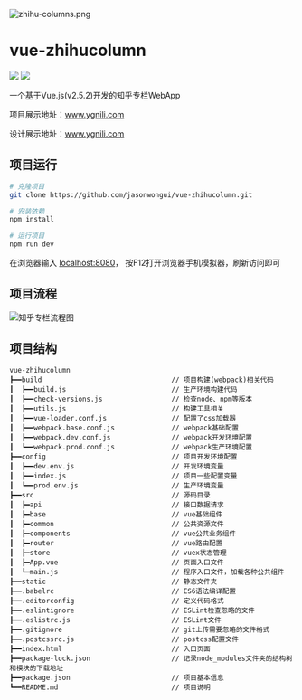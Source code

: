 ![zhihu-columns.png](http://upload-images.jianshu.io/upload_images/1158621-c2895c861d876ba8.png?imageMogr2/auto-orient/strip%7CimageView2/2/w/1240)

# vue-zhihucolumn 
[![](https://img.shields.io/badge/ZCOOL-%E6%B2%B9%E6%9F%91%E9%B8%9F%E6%A2%A8-yellow.svg)](http://www.zcool.com.cn/u/15243725) [![](https://img.shields.io/badge/WeChat-JASON%E6%B2%B9%E6%9F%91%E9%B8%9F%E6%A2%A8-green.svg)](https://www.jianshu.com/p/4f49400c4c91)

一个基于Vue.js(v2.5.2)开发的知乎专栏WebApp

项目展示地址：www.ygnili.com

设计展示地址：www.ygnili.com 

## 项目运行

``` bash
# 克隆项目
git clone https://github.com/jasonwongui/vue-zhihucolumn.git

# 安装依赖
npm install

# 运行项目
npm run dev
```
在浏览器输入 [localhost:8080](http://localhost:8080)，
按F12打开浏览器手机模拟器，刷新访问即可

## 项目流程

![知乎专栏流程图](http://on-img.com/chart_image/5a50cba8e4b010a6e7052c4a.png)

## 项目结构
```
vue-zhihucolumn
┣━━build                                // 项目构建(webpack)相关代码
┃  ┣━━build.js                          // 生产环境构建代码
┃  ┣━━check-versions.js                 // 检查node、npm等版本               
┃  ┣━━utils.js                          // 构建工具相关
┃  ┣━━vue-loader.conf.js                // 配置了css加载器
┃  ┣━━webpack.base.conf.js              // webpack基础配置
┃  ┣━━webpack.dev.conf.js               // webpack开发环境配置
┃  ┗━━webpack.prod.conf.js              // webpack生产环境配置
┣━━config                               // 项目开发环境配置
┃  ┣━━dev.env.js                        // 开发环境变量
┃  ┣━━index.js                          // 项目一些配置变量
┃  ┗━━prod.env.js                       // 生产环境变量
┣━━src                                  // 源码目录
┃  ┣━api                                // 接口数据请求
┃  ┣━base                               // vue基础组件
┃  ┣━common                             // 公共资源文件
┃  ┣━components                         // vue公共业务组件
┃  ┣━router                             // vue路由配置
┃  ┣━store                              // vuex状态管理
┃  ┣━App.vue                            // 页面入口文件
┃  ┗━main.js                            // 程序入口文件，加载各种公共组件
┣━━static                               // 静态文件夹
┣━━.babelrc                             // ES6语法编译配置
┣━━.editorconfig                        // 定义代码格式
┣━━.eslintignore                        // ESLint检查忽略的文件
┣━━.eslistrc.js                         // ESLint文件
┣━━.gitignore                           // git上传需要忽略的文件格式
┣━━.postcssrc.js                        // postcss配置文件
┣━━index.html                           // 入口页面
┣━━package-lock.json                    // 记录node_modules文件夹的结构树和模块的下载地址
┣━━package.json                         // 项目基本信息
┗━━README.md                            // 项目说明
```